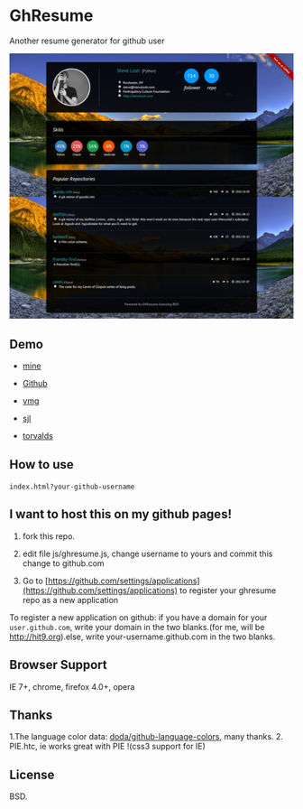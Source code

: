 GhResume
========

Another resume generator for github user 

![](screen-shot.png)

Demo
----

* [mine](http://hit9.org/GhResume/?hit9)

* [Github](http://hit9.org/GhResume/?github)

* [vmg](http://hit9.org/GhResume/?vmg)

* [sjl](http://hit9.org/GhResume/?sjl)

* [torvalds](http://hit9.org/GhResume/?torvalds)

How to use
----------

`index.html?your-github-username`

I want to host this on my github pages!
---------------------------------------

1. fork this repo.

2. edit file js/ghresume.js, change username to yours and commit this change to github.com

3. Go to [https://github.com/settings/applications](https://github.com/settings/applications) to register your ghresume repo as a new application

To register a new application on github: if you have a domain for your `user.github.com`, write your domain in the two blanks.(for me, will be http://hit9.org).else, write your-username.github.com in the two blanks.

Browser Support
---------------

IE 7+, chrome, firefox 4.0+, opera

Thanks
------

1.The language color data: [doda/github-language-colors](https://github.com/doda/github-language-colors), many thanks.
2. PIE.htc, ie works great with PIE !(css3 support for IE)

License
-------

BSD.
